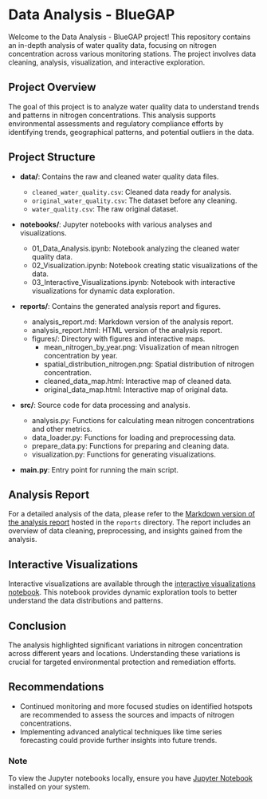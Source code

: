# Data Analysis - BlueGAP

Welcome to the Data Analysis - BlueGAP project! This repository contains an in-depth analysis of water quality data, focusing on nitrogen concentration across various monitoring stations. The project involves data cleaning, analysis, visualization, and interactive exploration.

## Project Overview

The goal of this project is to analyze water quality data to understand trends and patterns in nitrogen concentrations. This analysis supports environmental assessments and regulatory compliance efforts by identifying trends, geographical patterns, and potential outliers in the data.

## Project Structure

- **data/**: Contains the raw and cleaned water quality data files.
  - `cleaned_water_quality.csv`: Cleaned data ready for analysis.
  - `original_water_quality.csv`: The dataset before any cleaning.
  - `water_quality.csv`: The raw original dataset.

- **notebooks/**: Jupyter notebooks with various analyses and visualizations.
  - 01_Data_Analysis.ipynb: Notebook analyzing the cleaned water quality data.
  - 02_Visualization.ipynb: Notebook creating static visualizations of the data.
  - 03_Interactive_Visualizations.ipynb: Notebook with interactive visualizations for dynamic data exploration.

- **reports/**: Contains the generated analysis report and figures.
  - analysis_report.md: Markdown version of the analysis report.
  - analysis_report.html: HTML version of the analysis report.
  - figures/: Directory with figures and interactive maps.
    - mean_nitrogen_by_year.png: Visualization of mean nitrogen concentration by year.
    - spatial_distribution_nitrogen.png: Spatial distribution of nitrogen concentration.
    - cleaned_data_map.html: Interactive map of cleaned data.
    - original_data_map.html: Interactive map of original data.

- **src/**: Source code for data processing and analysis.
  - analysis.py: Functions for calculating mean nitrogen concentrations and other metrics.
  - data_loader.py: Functions for loading and preprocessing data.
  - prepare_data.py: Functions for preparing and cleaning data.
  - visualization.py: Functions for generating visualizations.

- **main.py**: Entry point for running the main script.

## Analysis Report

For a detailed analysis of the data, please refer to the [Markdown version of the analysis report](reports/analysis_report.md) hosted in the `reports` directory. The report includes an overview of data cleaning, preprocessing, and insights gained from the analysis.

## Interactive Visualizations

Interactive visualizations are available through the [interactive visualizations notebook](https://mybinder.org/v2/gh/tegaidogun/data-analysis-bluegap/HEAD?labpath=notebooks). This notebook provides dynamic exploration tools to better understand the data distributions and patterns.

## Conclusion

The analysis highlighted significant variations in nitrogen concentration across different years and locations. Understanding these variations is crucial for targeted environmental protection and remediation efforts.

## Recommendations

- Continued monitoring and more focused studies on identified hotspots are recommended to assess the sources and impacts of nitrogen concentrations.
- Implementing advanced analytical techniques like time series forecasting could provide further insights into future trends.

### Note

To view the Jupyter notebooks locally, ensure you have [Jupyter Notebook](https://jupyter.org/install) installed on your system.
